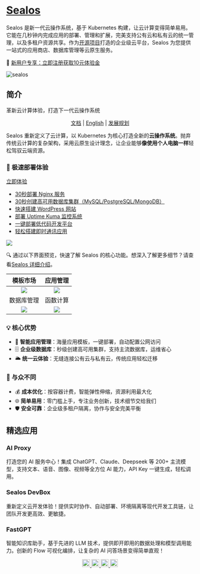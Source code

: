 # [Sealos](https://cloud.sealos.run/?uid=ZyDIclwCa1)

Sealos 是新一代云操作系统，基于 Kubernetes 构建，让云计算变得简单易用。它能在几秒钟内完成应用的部署、管理和扩展，完美支持公有云和私有云的统一管理，以及多租户资源共享。作为[开源项目](https://github.com/labring/sealos)打造的企业级云平台，Sealos 为您提供一站式的应用商店、数据库管理等云原生服务。

🎁 [新用户专享：立即注册获取10元体验金](https://cloud.sealos.run/?uid=ZyDIclwCa1)

![sealos](/images/sealos.png)

## 简介

革新云计算体验，打造下一代云操作系统

<p align="center">
  <a href="https://sealos.run/docs/Intro">文档</a> |
  <a href="./README.md">English</a> |
  <a href="https://github.com/orgs/labring/projects/4/views/9">发展规划</a>
</p>

Sealos 重新定义了云计算，以 Kubernetes 为核心打造全新的**云操作系统**。抛弃传统云计算的复杂架构，采用云原生设计理念，让企业能够**像使用个人电脑一样**轻松驾驭云端资源。

### 🚀 极速部署体验

[立即体验](https://cloud.sealos.run/?uid=ZyDIclwCa1)

* [30秒部署 Nginx 服务](https://sealos.run/docs/quick-start/use-app-launchpad)
* [30秒创建高可用数据库集群（MySQL/PostgreSQL/MongoDB）](https://sealos.run/docs/quick-start/use-database)
* [快速搭建 WordPress 网站](https://sealos.run/docs/examples/blog-platform/install-wordpress)
* [部署 Uptime Kuma 监控系统](https://sealos.run/docs/examples/dial-testing-system/install-uptime-kuma)
* [一键部署低代码开发平台](https://sealos.run/docs/category/low-code-platform)
* [轻松搭建即时通讯应用](https://sealos.run/docs/examples/social-communication/install-tailchat)

![](/images/sealos/sealos-desktop-zh.webp)

🔍 通过以下界面预览，快速了解 Sealos 的核心功能。想深入了解更多细节？请查看[Sealos 详细介绍](https://sealos.run/docs/Intro)。

<div align="center">

|               模板市场               |                  应用管理                  |
| :----------------------------------: | :----------------------------------------: |
| ![](/images/sealos/templates-zh.jpg) | ![](/images/sealos/app-launchpad-1-zh.jpg) |
|              数据库管理              |                  函数计算                  |
| ![](/images/sealos/database-zh.jpg)  |       ![](/images/sealos/laf-zh.jpg)       |

</div>

### 💡 核心优势

- 🚀 **智能应用管理**：海量应用模板，一键部署，自动配置公网访问
- 🗄️ **企业级数据库**：秒级创建高可用集群，支持主流数据库，运维省心
- 🌥️ **统一云体验**：无缝连接公有云与私有云，传统应用轻松迁移

### 🌟 与众不同

- 💰 **成本优化**：按容器计费，智能弹性伸缩，资源利用最大化
- 🌐 **简单易用**：零门槛上手，专注业务创新，技术细节交给我们
- 🛡️ **安全可靠**：企业级多租户隔离，协作与安全完美平衡

## 精选应用

### AI Proxy

打造您的 AI 服务中心！集成 ChatGPT、Claude、Deepseek 等 200+ 主流模型，支持文本、语音、图像、视频等全方位 AI 能力，API Key 一键生成，轻松调用。

### Sealos DevBox

重新定义云开发体验！提供实时协作、自动部署、环境隔离等现代开发工具链，让团队开发更高效、更敏捷。

### FastGPT

智能知识库助手，基于先进的 LLM 技术，提供即开即用的数据处理和模型调用能力。创新的 Flow 可视化编排，让复杂的 AI 问答场景变得简单直观！

<p align="center">
  <a href="https://tryfastgpt.ai/">
    <img height="21" src="https://img.shields.io/badge/在线使用-d4eaf7?style=flat-square&logo=spoj&logoColor=7d09f1" alt="cloud">
  </a>
  <a href="https://doc.tryfastgpt.ai/docs/intro">
    <img height="21" src="https://img.shields.io/badge/相关文档-7d09f1?style=flat-square" alt="document">
  </a>
  <a href="https://doc.tryfastgpt.ai/docs/development">
    <img height="21" src="https://img.shields.io/badge/本地开发-%23d4eaf7?style=flat-square&logo=xcode&logoColor=7d09f1" alt="development">
  </a>
  <a href="/#-%E7%9B%B8%E5%85%B3%E9%A1%B9%E7%9B%AE">
    <img height="21" src="https://img.shields.io/badge/相关项目-7d09f1?style=flat-square" alt="project">
  </a>
</p>
